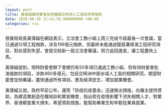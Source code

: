 ```yaml
---
layout: post
title: 黃偉綸冀財委會加快審議交椅洲人工島研究等撥款　　
date: 2020-06-28 12:41:56.000000000 +08:00
categories: rss
---
```


發展局局長黃偉綸在網誌表示，立法會工務小組上周三完成今屆最後一次會議，當日通過12項工程撥款，涉及198億元撥款，但最終未能通過龍鼓灘填海工程研究項目，對此感到失望，會提交給新一屆立法會審議，努力追回進度，讓工程盡快上馬。

黃偉綸提到，現時財委會餘下會期仍有50多項已通過工務小組、但有待財委會批准撥款的項目，涉款460多億元，包括交椅洲中部水域人工島的相關研究，期望財委會加快審議，盡快通過所有項目，惠及經濟民生，增加就業機會。 

黃偉綸又說，政府早前公布，運用「防疫抗疫基金」迅速推出措施，向僱主提供資助，為建造業創造在職培訓和實習機會，指出若在疫情影響下流失相關人才，對業界、香港都是重大損失，希望資助措施，能幫助畢業生和年輕從業員就業。
